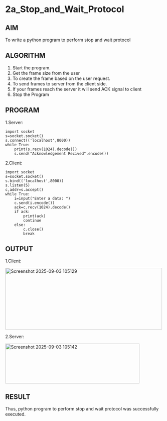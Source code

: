 # 2a_Stop_and_Wait_Protocol
## AIM 
To write a python program to perform stop and wait protocol
## ALGORITHM
1. Start the program.
2. Get the frame size from the user
3. To create the frame based on the user request.
4. To send frames to server from the client side.
5. If your frames reach the server it will send ACK signal to client
6. Stop the Program
## PROGRAM
1.Server:
```
import socket 
s=socket.socket() 
s.connect(('localhost',8000)) 
while True: 
    print(s.recv(1024).decode()) 
    s.send("Acknowledgement Recived".encode())
```
2.Client:
```
import socket 
s=socket.socket() 
s.bind(('localhost',8000))
s.listen(5) 
c,addr=s.accept() 
while True: 
    i=input("Enter a data: ") 
    c.send(i.encode()) 
    ack=c.recv(1024).decode() 
    if ack: 
        print(ack) 
        continue 
    else: 
        c.close() 
        break 
```
## OUTPUT
1.Client:

<img width="500" height="196" alt="Screenshot 2025-09-03 105129" src="https://github.com/user-attachments/assets/2b548940-4850-4f05-a5cd-6ea570c21d6b" />

2.Server:

<img width="428" height="127" alt="Screenshot 2025-09-03 105142" src="https://github.com/user-attachments/assets/b24baa8d-f15e-4a7e-9374-b4e67a83cf63" />


## RESULT
Thus, python program to perform stop and wait protocol was successfully executed.
